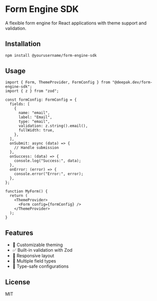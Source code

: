 # Form Engine SDK

A flexible form engine for React applications with theme support and validation.

## Installation

```bash
npm install @yourusername/form-engine-sdk
```

## Usage

```tsx
import { Form, ThemeProvider, FormConfig } from "@deepak.dev/form-engine-sdk";
import { z } from "zod";

const formConfig: FormConfig = {
  fields: [
    {
      name: "email",
      label: "Email",
      type: "email",
      validation: z.string().email(),
      fullWidth: true,
    },
  ],
  onSubmit: async (data) => {
    // Handle submission
  },
  onSuccess: (data) => {
    console.log("Success:", data);
  },
  onError: (error) => {
    console.error("Error:", error);
  },
};

function MyForm() {
  return (
    <ThemeProvider>
      <Form config={formConfig} />
    </ThemeProvider>
  );
}
```

## Features

- 🎨 Customizable theming
- ✅ Built-in validation with Zod
- 📱 Responsive layout
- 🔧 Multiple field types
- 🎯 Type-safe configurations

## License

MIT
